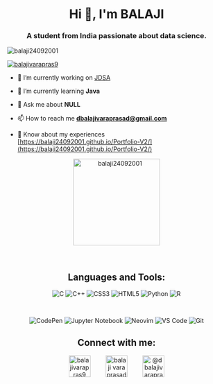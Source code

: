 <h1 align="center">Hi 👋, I'm BALAJI</h1>
<h3 align="center">A student from India passionate about data science.</h3>

<p align="left"> <img src="https://komarev.com/ghpvc/?username=balaji24092001&label=Profile%20views&color=0e75b6&style=flat" alt="balaji24092001" /> </p>

<p align="left"> <a href="https://twitter.com/balajivarapras9" target="blank"><img src="https://img.shields.io/twitter/follow/balajivarapras9?logo=twitter&style=for-the-badge" alt="balajivarapras9" /></a> </p>

- 🔭 I’m currently working on [JDSA](https://github.com/BALAJI24092001/jdsa)

- 🌱 I’m currently learning **Java**

- 💬 Ask me about **NULL**

- 📫 How to reach me **dbalajivaraprasad@gmail.com**

- 📄 Know about my experiences [https://balaji24092001.github.io/Portfolio-V2/](https://balaji24092001.github.io/Portfolio-V2/)

<div>


<!-- <p align="center">&nbsp;<img align="center" height='200' src="https://github-readme-stats.vercel.app/api?username=balaji24092001&show_icons=true&locale=en" alt="balaji24092001" /></p> -->

<p align='center' ><img height='200' align='center' src="https://github-readme-streak-stats.herokuapp.com/?user=balaji24092001&" alt="balaji24092001" /></p>



<div>
<br>

<h2 align="center">Languages and Tools:</h2>
  
<div align='center'>
 
![C](https://img.shields.io/badge/c-%2300599C.svg?style=for-the-badge&logo=c&logoColor=white)
![C++](https://img.shields.io/badge/c++-%2300599C.svg?style=for-the-badge&logo=c%2B%2B&logoColor=white)
![CSS3](https://img.shields.io/badge/css3-%231572B6.svg?style=for-the-badge&logo=css3&logoColor=white)
![HTML5](https://img.shields.io/badge/html5-%23E34F26.svg?style=for-the-badge&logo=html5&logoColor=white)
![Python](https://img.shields.io/badge/python-3670A0?style=for-the-badge&logo=python&logoColor=ffdd54)
![R](https://img.shields.io/badge/r-%23276DC3.svg?style=for-the-badge&logo=r&logoColor=white)

</div>

<br>

<div align='center'>

![CodePen](https://img.shields.io/badge/CodePen-white?style=for-the-badge&logo=codepen&logoColor=black)
![Jupyter Notebook](https://img.shields.io/badge/jupyter-%23FA0F00.svg?style=for-the-badge&logo=jupyter&logoColor=white)
![Neovim](https://img.shields.io/badge/NeoVim-%2357A143.svg?&style=for-the-badge&logo=neovim&logoColor=white)
![VS Code](https://img.shields.io/badge/Visual%20Studio%20Code-0078d7.svg?style=for-the-badge&logo=visual-studio-code&logoColor=white)
![Git](https://img.shields.io/badge/git-%23F05033.svg?style=for-the-badge&logo=git&logoColor=white)

</div>

<h2 align="center">Connect with me:</h2>
<p align="center">
<a href="https://twitter.com/balajivarapras9" target="blank"><img align="center" src="https://raw.githubusercontent.com/rahuldkjain/github-profile-readme-generator/master/src/images/icons/Social/twitter.svg" alt="balajivarapras9" height="50" width="50" /></a> &nbsp &nbsp &nbsp &nbsp
<a href="https://linkedin.com/in/balaji vara prasad dega" target="blank"><img align="center" src="https://raw.githubusercontent.com/rahuldkjain/github-profile-readme-generator/master/src/images/icons/Social/linked-in-alt.svg" alt="balaji vara prasad dega" height="50" width="50" /></a> &nbsp &nbsp &nbsp &nbsp
<a href="https://www.hackerearth.com/@dbalajivarapras1" target="blank"><img align="center" src="https://raw.githubusercontent.com/rahuldkjain/github-profile-readme-generator/master/src/images/icons/Social/hackerearth.svg" alt="@dbalajivarapras1" height="50" width="50" /></a>
</p>
